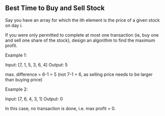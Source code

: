 Best Time to Buy and Sell Stock 
---

Say you have an array for which the ith element is the price of a given stock on day i.

If you were only permitted to complete at most one transaction (ie, buy one and sell one share of the stock), design an algorithm to find the maximum profit.

Example 1:

Input: [7, 1, 5, 3, 6, 4]
Output: 5

max. difference = 6-1 = 5 (not 7-1 = 6, as selling price needs to be larger than buying price)



Example 2:

Input: [7, 6, 4, 3, 1]
Output: 0

In this case, no transaction is done, i.e. max profit = 0.



